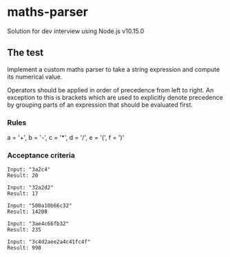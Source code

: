 # maths-parser
Solution for dev interview using Node.js v10.15.0

## The test

Implement a custom maths parser to take a string expression and compute its numerical value.

Operators should be applied in order of precedence from left to right. An exception to this is brackets which are used to explicitly denote precedence by grouping parts of an expression that should be evaluated first.

### Rules

a = '+', b = '-', c = '*', d = '/', e = '(', f = ')'

### Acceptance criteria

```
Input: "3a2c4"
Result: 20

Input: "32a2d2"
Result: 17

Input: "500a10b66c32"
Result: 14208

Input: "3ae4c66fb32"
Result: 235

Input: "3c4d2aee2a4c41fc4f"
Result: 990

```
